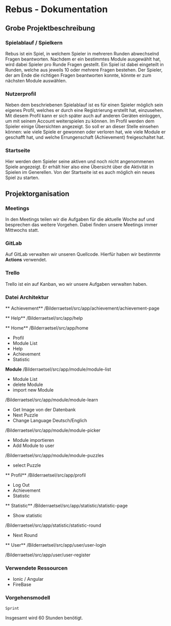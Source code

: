 # Rebus - Dokumentation

## Grobe Projektbeschreibung

### Spielablauf / Spielkern
Rebus ist ein Spiel, in welchem Spieler in mehreren Runden abwechselnd Fragen beantworten. Nachdem er ein bestimmtes Module ausgewählt hat, wird dabei Spieler pro Runde Fragen gestellt. Ein Spiel ist dabei eingeteilt in Runden, welche aus jeweils 10 oder mehrere Fragen bestehen. Der Spieler, der am Ende die richtigen Fragen beantworten konnte, könnte er zum nächsten Module auswählen.

### Nutzerprofil
Neben dem beschriebenen Spielablauf ist es für einen Spieler möglich sein eigenes Profil, welches er durch eine Registrierung erstellt hat, einzusehen. Mit diesem Profil kann er sich später auch auf anderen Geräten einloggen, um mit seinem Account weiterspielen zu können.
Im Profil werden dem Spieler einige Übersichten angezeigt. So soll er an dieser Stelle einsehen können:
wie viele Spiele er gewonnen oder verloren hat, 
wie viele Module er geschafft hat, 
und welche Errungenschaft (Achievement) freigeschaltet hat.

### Startseite
Hier werden dem Spieler seine aktiven und noch nicht angenommenen Spiele angezeigt. Er erhält hier also eine Übersicht über die Aktivität in Spielen im Generellen. Von der Startseite ist es auch möglich ein neues Spiel zu starten.


## Projektorganisation

### Meetings
In den Meetings teilen wir die Aufgaben für die aktuelle Woche auf und besprechen das weitere Vorgehen. Dabei finden unsere Meetings immer Mittwochs statt.

### GitLab
Auf GitLab verwalten wir unseren Quellcode. Hierfür haben wir bestimmte **Actions** verwendet.

### Trello
Trello ist ein auf Kanban, wo wir unsere Aufgaben verwalten haben.

### Datei Architektur ###
** Achievement**
/Bilderraetsel/src/app/achievement/achievement-page

** Help**
/Bilderraetsel/src/app/help

** Home**
/Bilderraetsel/src/app/home
* Profil
* Module List
* Help
* Achievement
* Statistic

**Module**
/Bilderraetsel/src/app/module/module-list
* Module List
* delete Module
* import new Module

/Bilderraetsel/src/app/module/module-learn
* Get Image von der Datenbank
* Next Puzzle
* Change Language Deutsch/Englich

/Bilderraetsel/src/app/module/module-picker
* Module importieren
* Add Module to user

/Bilderraetsel/src/app/module/module-puzzles
* select Puzzle

** Profil**
/Bilderraetsel/src/app/profil
* Log Out
* Achievement
* Statistic

** Statistic**
/Bilderraetsel/src/app/statistic/statistic-page
* Show statistic

/Bilderraetsel/src/app/statistic/statistic-round
* Next Round

** User**
/Bilderraetsel/src/app/user/user-login

/Bilderraetsel/src/app/user/user-register

### Verwendete Ressourcen ###
* Ionic / Angular
* FireBase 

### Vorgehensmodell ###
    Sprint

Insgesamt wird 60 Stunden benötigt.

